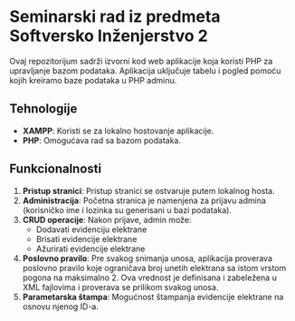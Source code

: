 # Seminarski rad iz predmeta Softversko Inženjerstvo 2

Ovaj repozitorijum sadrži izvorni kod web aplikacije koja koristi PHP za upravljanje bazom podataka. Aplikacija uključuje tabelu i pogled pomoću kojih kreiramo baze podataka u PHP adminu. 

## Tehnologije
- **XAMPP**: Koristi se za lokalno hostovanje aplikacije.
- **PHP**: Omogućava rad sa bazom podataka.

## Funkcionalnosti
1. **Pristup stranici**: Pristup stranici se ostvaruje putem lokalnog hosta.
2. **Administracija**: Početna stranica je namenjena za prijavu admina (korisničko ime i lozinka su generisani u bazi podataka).
3. **CRUD operacije**: Nakon prijave, admin može:
   - Dodavati evidenciju elektrane
   - Brisati evidencije elektrane
   - Ažurirati evidencije elektrane
4. **Poslovno pravilo**: Pre svakog snimanja unosa, aplikacija proverava poslovno pravilo koje ograničava broj unetih elektrana sa istom vrstom pogona na maksimalno 2. Ova vrednost je definisana i zabeležena u XML fajlovima i proverava se prilikom svakog unosa.
5. **Parametarska štampa**: Mogućnost štampanja evidencije elektrane na osnovu njenog ID-a.
